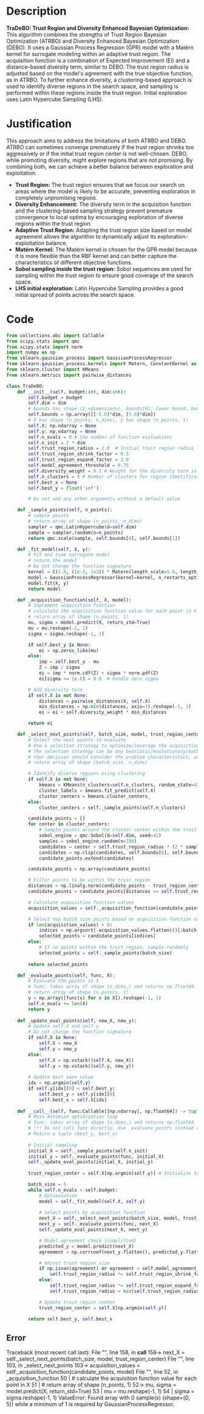 # Description
**TraDeBO: Trust Region and Diversity Enhanced Bayesian Optimization:** This algorithm combines the strengths of Trust Region Bayesian Optimization (ATRBO) and Diversity Enhanced Bayesian Optimization (DEBO). It uses a Gaussian Process Regression (GPR) model with a Matérn kernel for surrogate modeling within an adaptive trust region. The acquisition function is a combination of Expected Improvement (EI) and a distance-based diversity term, similar to DEBO. The trust region radius is adjusted based on the model's agreement with the true objective function, as in ATRBO. To further enhance diversity, a clustering-based approach is used to identify diverse regions in the search space, and sampling is performed within these regions inside the trust region. Initial exploration uses Latin Hypercube Sampling (LHS).

# Justification
This approach aims to address the limitations of both ATRBO and DEBO. ATRBO can sometimes converge prematurely if the trust region shrinks too aggressively or if the initial trust region center is not well-chosen. DEBO, while promoting diversity, might explore regions that are not promising. By combining both, we can achieve a better balance between exploration and exploitation.

*   **Trust Region:** The trust region ensures that we focus our search on areas where the model is likely to be accurate, preventing exploration in completely unpromising regions.
*   **Diversity Enhancement:** The diversity term in the acquisition function and the clustering-based sampling strategy prevent premature convergence to local optima by encouraging exploration of diverse regions within the trust region.
*   **Adaptive Trust Region:** Adapting the trust region size based on model agreement allows the algorithm to dynamically adjust its exploration-exploitation balance.
*   **Matérn Kernel:** The Matérn kernel is chosen for the GPR model because it is more flexible than the RBF kernel and can better capture the characteristics of different objective functions.
*   **Sobol sampling inside the trust region:** Sobol sequences are used for sampling within the trust region to ensure good coverage of the search space.
*   **LHS initial exploration:** Latin Hypercube Sampling provides a good initial spread of points across the search space.

# Code
```python
from collections.abc import Callable
from scipy.stats import qmc
from scipy.stats import norm
import numpy as np
from sklearn.gaussian_process import GaussianProcessRegressor
from sklearn.gaussian_process.kernels import Matern, ConstantKernel as C
from sklearn.cluster import KMeans
from sklearn.metrics import pairwise_distances

class TraDeBO:
    def __init__(self, budget:int, dim:int):
        self.budget = budget
        self.dim = dim
        # bounds has shape (2,<dimension>), bounds[0]: lower bound, bounds[1]: upper bound
        self.bounds = np.array([[-5.0]*dim, [5.0]*dim])
        # X has shape (n_points, n_dims), y has shape (n_points, 1)
        self.X: np.ndarray = None
        self.y: np.ndarray = None
        self.n_evals = 0 # the number of function evaluations
        self.n_init = 2 * dim
        self.trust_region_radius = 2.0  # Initial trust region radius
        self.trust_region_shrink_factor = 0.5
        self.trust_region_expand_factor = 2.0
        self.model_agreement_threshold = 0.75
        self.diversity_weight = 0.1 # Weight for the diversity term in the acquisition function
        self.n_clusters = 5 # Number of clusters for region identification
        self.best_x = None
        self.best_y = float('inf')

        # Do not add any other arguments without a default value

    def _sample_points(self, n_points):
        # sample points
        # return array of shape (n_points, n_dims)
        sampler = qmc.LatinHypercube(d=self.dim)
        sample = sampler.random(n=n_points)
        return qmc.scale(sample, self.bounds[0], self.bounds[1])

    def _fit_model(self, X, y):
        # Fit and tune surrogate model 
        # return the model
        # Do not change the function signature
        kernel = C(1.0, (1e-3, 1e3)) * Matern(length_scale=1.0, length_scale_bounds=(1e-2, 1e2), nu=1.5)
        model = GaussianProcessRegressor(kernel=kernel, n_restarts_optimizer=5, alpha=1e-5)
        model.fit(X, y)
        return model

    def _acquisition_function(self, X, model):
        # Implement acquisition function 
        # calculate the acquisition function value for each point in X
        # return array of shape (n_points, 1)
        mu, sigma = model.predict(X, return_std=True)
        mu = mu.reshape(-1, 1)
        sigma = sigma.reshape(-1, 1)

        if self.best_y is None:
            ei = np.zeros_like(mu)
        else:
            imp = self.best_y - mu
            Z = imp / sigma
            ei = imp * norm.cdf(Z) + sigma * norm.pdf(Z)
            ei[sigma <= 1e-6] = 0.0  # handle zero sigma

        # Add diversity term
        if self.X is not None:
            distances = pairwise_distances(X, self.X)
            min_distances = np.min(distances, axis=1).reshape(-1, 1)
            ei = ei + self.diversity_weight * min_distances

        return ei

    def _select_next_points(self, batch_size, model, trust_region_center):
        # Select the next points to evaluate
        # Use a selection strategy to optimize/leverage the acquisition function 
        # The selection strategy can be any heuristic/evolutionary/mathematical/hybrid methods.
        # Your decision should consider the problem characteristics, acquisition function, and the computational efficiency.
        # return array of shape (batch_size, n_dims)

        # Identify diverse regions using clustering
        if self.X is not None:
            kmeans = KMeans(n_clusters=self.n_clusters, random_state=42, n_init=10)
            cluster_labels = kmeans.fit_predict(self.X)
            cluster_centers = kmeans.cluster_centers_
        else:
            cluster_centers = self._sample_points(self.n_clusters)

        candidate_points = []
        for center in cluster_centers:
            # Sample points around the cluster center within the trust region
            sobol_engine = qmc.Sobol(d=self.dim, seed=42)
            samples = sobol_engine.random(n=100)
            candidates = center + self.trust_region_radius * (2 * samples - 1)
            candidates = np.clip(candidates, self.bounds[0], self.bounds[1])
            candidate_points.extend(candidates)

        candidate_points = np.array(candidate_points)

        # Filter points to be within the trust region
        distances = np.linalg.norm(candidate_points - trust_region_center, axis=1)
        candidate_points = candidate_points[distances <= self.trust_region_radius]

        # Calculate acquisition function values
        acquisition_values = self._acquisition_function(candidate_points, model)

        # Select top batch_size points based on acquisition function values
        if len(acquisition_values) > 0:
            indices = np.argsort(-acquisition_values.flatten())[:batch_size]
            selected_points = candidate_points[indices]
        else:
            # If no points within the trust region, sample randomly
            selected_points = self._sample_points(batch_size)
            
        return selected_points

    def _evaluate_points(self, func, X):
        # Evaluate the points in X
        # func: takes array of shape (n_dims,) and returns np.float64.
        # return array of shape (n_points, 1)
        y = np.array([func(x) for x in X]).reshape(-1, 1)
        self.n_evals += len(X)
        return y
    
    def _update_eval_points(self, new_X, new_y):
        # Update self.X and self.y
        # Do not change the function signature
        if self.X is None:
            self.X = new_X
            self.y = new_y
        else:
            self.X = np.vstack((self.X, new_X))
            self.y = np.vstack((self.y, new_y))
        
        # Update best seen value
        idx = np.argmin(self.y)
        if self.y[idx][0] < self.best_y:
            self.best_y = self.y[idx][0]
            self.best_x = self.X[idx]
    
    def __call__(self, func:Callable[[np.ndarray], np.float64]) -> tuple[np.float64, np.array]:
        # Main minimize optimization loop
        # func: takes array of shape (n_dims,) and returns np.float64. 
        # !!! Do not call func directly. Use _evaluate_points instead and be aware of the budget when calling it. !!!
        # Return a tuple (best_y, best_x)
        
        # Initial sampling
        initial_X = self._sample_points(self.n_init)
        initial_y = self._evaluate_points(func, initial_X)
        self._update_eval_points(initial_X, initial_y)
        
        trust_region_center = self.X[np.argmin(self.y)] # Initialize trust region center

        batch_size = 5
        while self.n_evals < self.budget:
            # Optimization
            model = self._fit_model(self.X, self.y)
            
            # select points by acquisition function
            next_X = self._select_next_points(batch_size, model, trust_region_center)
            next_y = self._evaluate_points(func, next_X)
            self._update_eval_points(next_X, next_y)

            # Model agreement check (simplified)
            predicted_y = model.predict(next_X)
            agreement = np.corrcoef(next_y.flatten(), predicted_y.flatten())[0, 1]

            # Adjust trust region size
            if np.isnan(agreement) or agreement < self.model_agreement_threshold:
                self.trust_region_radius *= self.trust_region_shrink_factor
            else:
                self.trust_region_radius *= self.trust_region_expand_factor
                self.trust_region_radius = min(self.trust_region_radius, 5.0) # Limit expansion

            # Update trust region center
            trust_region_center = self.X[np.argmin(self.y)]

        return self.best_y, self.best_x
```
## Error
 Traceback (most recent call last):
  File "<TraDeBO>", line 158, in __call__
 158->             next_X = self._select_next_points(batch_size, model, trust_region_center)
  File "<TraDeBO>", line 103, in _select_next_points
 103->         acquisition_values = self._acquisition_function(candidate_points, model)
  File "<TraDeBO>", line 52, in _acquisition_function
  50 |         # calculate the acquisition function value for each point in X
  51 |         # return array of shape (n_points, 1)
  52->         mu, sigma = model.predict(X, return_std=True)
  53 |         mu = mu.reshape(-1, 1)
  54 |         sigma = sigma.reshape(-1, 1)
ValueError: Found array with 0 sample(s) (shape=(0, 5)) while a minimum of 1 is required by GaussianProcessRegressor.
